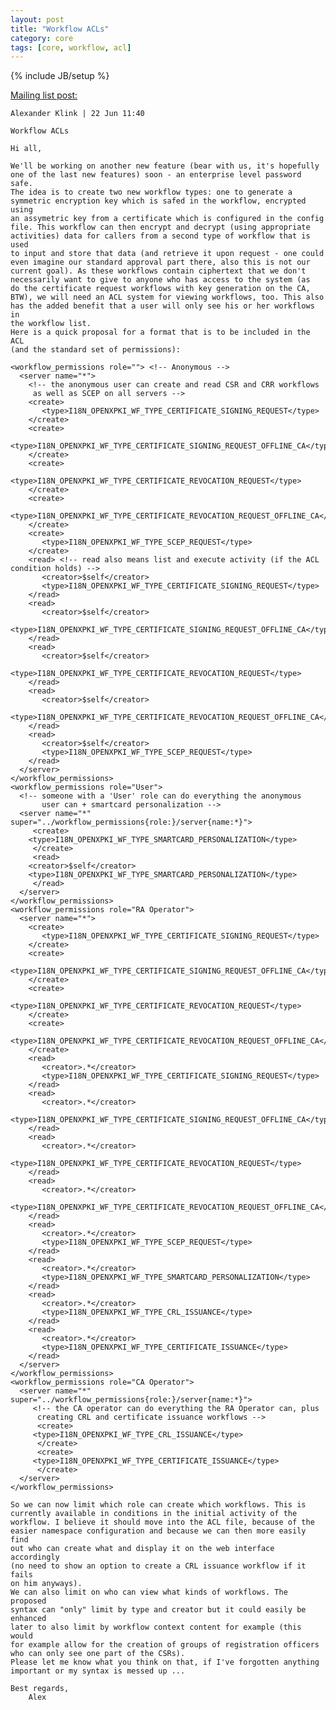 ```yaml
---
layout: post
title: "Workflow ACLs"
category: core
tags: [core, workflow, acl]
---
```

{% include JB/setup %}

[Mailing list post:](http://permalink.gmane.org/gmane.comp.security.openxpki.devel/138) 

	Alexander Klink | 22 Jun 11:40

	Workflow ACLs

	Hi all,

	We'll be working on another new feature (bear with us, it's hopefully
	one of the last new features) soon - an enterprise level password safe.
	The idea is to create two new workflow types: one to generate a
	symmetric encryption key which is safed in the workflow, encrypted using
	an assymetric key from a certificate which is configured in the config
	file. This workflow can then encrypt and decrypt (using appropriate
	activities) data for callers from a second type of workflow that is used
	to input and store that data (and retrieve it upon request - one could
	even imagine our standard approval part there, also this is not our
	current goal). As these workflows contain ciphertext that we don't
	necessarily want to give to anyone who has access to the system (as
	do the certificate request workflows with key generation on the CA,
	BTW), we will need an ACL system for viewing workflows, too. This also
	has the added benefit that a user will only see his or her workflows in
	the workflow list.
	Here is a quick proposal for a format that is to be included in the ACL
	(and the standard set of permissions):

	<workflow_permissions role=""> <!-- Anonymous -->
	  <server name="*">
	    <!-- the anonymous user can create and read CSR and CRR workflows
		 as well as SCEP on all servers -->
	    <create>
	       <type>I18N_OPENXPKI_WF_TYPE_CERTIFICATE_SIGNING_REQUEST</type>
	    </create>
	    <create>
	       <type>I18N_OPENXPKI_WF_TYPE_CERTIFICATE_SIGNING_REQUEST_OFFLINE_CA</type>
	    </create>
	    <create>
	       <type>I18N_OPENXPKI_WF_TYPE_CERTIFICATE_REVOCATION_REQUEST</type>
	    </create>
	    <create>
	       <type>I18N_OPENXPKI_WF_TYPE_CERTIFICATE_REVOCATION_REQUEST_OFFLINE_CA</type>
	    </create>
	    <create>
	       <type>I18N_OPENXPKI_WF_TYPE_SCEP_REQUEST</type>
	    </create>
	    <read> <!-- read also means list and execute activity (if the ACL condition holds) -->
	       <creator>$self</creator>
	       <type>I18N_OPENXPKI_WF_TYPE_CERTIFICATE_SIGNING_REQUEST</type>
	    </read>
	    <read>
	       <creator>$self</creator>
	       <type>I18N_OPENXPKI_WF_TYPE_CERTIFICATE_SIGNING_REQUEST_OFFLINE_CA</type>
	    </read>
	    <read>
	       <creator>$self</creator>
	       <type>I18N_OPENXPKI_WF_TYPE_CERTIFICATE_REVOCATION_REQUEST</type>
	    </read>
	    <read>
	       <creator>$self</creator>
	       <type>I18N_OPENXPKI_WF_TYPE_CERTIFICATE_REVOCATION_REQUEST_OFFLINE_CA</type>
	    </read>
	    <read>
	       <creator>$self</creator>
	       <type>I18N_OPENXPKI_WF_TYPE_SCEP_REQUEST</type>
	    </read>
	  </server>
	</workflow_permissions>
	<workflow_permissions role="User">
	  <!-- someone with a 'User' role can do everything the anonymous
	       user can + smartcard personalization -->
	  <server name="*" super="../workflow_permissions{role:}/server{name:*}">
	     <create>
		<type>I18N_OPENXPKI_WF_TYPE_SMARTCARD_PERSONALIZATION</type>
	     </create>
	     <read>
		<creator>$self</creator>
		<type>I18N_OPENXPKI_WF_TYPE_SMARTCARD_PERSONALIZATION</type>
	     </read>
	  </server>
	</workflow_permissions>
	<workflow_permissions role="RA Operator">
	  <server name="*">
	    <create>
	       <type>I18N_OPENXPKI_WF_TYPE_CERTIFICATE_SIGNING_REQUEST</type>
	    </create>
	    <create>
	       <type>I18N_OPENXPKI_WF_TYPE_CERTIFICATE_SIGNING_REQUEST_OFFLINE_CA</type>
	    </create>
	    <create>
	       <type>I18N_OPENXPKI_WF_TYPE_CERTIFICATE_REVOCATION_REQUEST</type>
	    </create>
	    <create>
	       <type>I18N_OPENXPKI_WF_TYPE_CERTIFICATE_REVOCATION_REQUEST_OFFLINE_CA</type>
	    </create>
	    <read> 
	       <creator>.*</creator>
	       <type>I18N_OPENXPKI_WF_TYPE_CERTIFICATE_SIGNING_REQUEST</type>
	    </read>
	    <read>
	       <creator>.*</creator>
	       <type>I18N_OPENXPKI_WF_TYPE_CERTIFICATE_SIGNING_REQUEST_OFFLINE_CA</type>
	    </read>
	    <read>
	       <creator>.*</creator>
	       <type>I18N_OPENXPKI_WF_TYPE_CERTIFICATE_REVOCATION_REQUEST</type>
	    </read>
	    <read>
	       <creator>.*</creator>
	       <type>I18N_OPENXPKI_WF_TYPE_CERTIFICATE_REVOCATION_REQUEST_OFFLINE_CA</type>
	    </read>
	    <read>
	       <creator>.*</creator>
	       <type>I18N_OPENXPKI_WF_TYPE_SCEP_REQUEST</type>
	    </read>
	    <read>
	       <creator>.*</creator>
	       <type>I18N_OPENXPKI_WF_TYPE_SMARTCARD_PERSONALIZATION</type>
	    </read>
	    <read>
	       <creator>.*</creator>
	       <type>I18N_OPENXPKI_WF_TYPE_CRL_ISSUANCE</type>
	    </read>
	    <read>
	       <creator>.*</creator>
	       <type>I18N_OPENXPKI_WF_TYPE_CERTIFICATE_ISSUANCE</type>
	    </read>
	  </server>
	</workflow_permissions>
	<workflow_permissions role="CA Operator">
	  <server name="*" super="../workflow_permissions{role:}/server{name:*}">
	     <!-- the CA operator can do everything the RA Operator can, plus
		  creating CRL and certificate issuance workflows -->
	      <create>
		 <type>I18N_OPENXPKI_WF_TYPE_CRL_ISSUANCE</type>
	      </create>
	      <create>
		 <type>I18N_OPENXPKI_WF_TYPE_CERTIFICATE_ISSUANCE</type>
	      </create>
	  </server>
	</workflow_permissions>

	So we can now limit which role can create which workflows. This is
	currently available in conditions in the initial activity of the
	workflow. I believe it should move into the ACL file, because of the
	easier namespace configuration and because we can then more easily find
	out who can create what and display it on the web interface accordingly
	(no need to show an option to create a CRL issuance workflow if it fails
	on him anyways).
	We can also limit on who can view what kinds of workflows. The proposed
	syntax can "only" limit by type and creator but it could easily be enhanced
	later to also limit by workflow context content for example (this would
	for example allow for the creation of groups of registration officers
	who can only see one part of the CSRs).
	Please let me know what you think on that, if I've forgotten anything
	important or my syntax is messed up ...

	Best regards,
	    Alex
